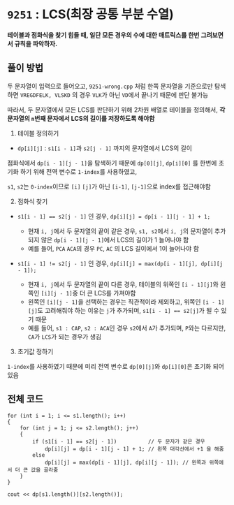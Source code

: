 # `9251` : LCS(최장 공통 부분 수열)

**테이블과 점화식을 찾기 힘들 때, 일단 모든 경우의 수에 대한 매트릭스를 한번 그려보면서 규칙을 파악하자.**

## 풀이 방법

두 문자열이 입력으로 들어오고, `9251-wrong.cpp` 처럼 한쪽 문자열을 기준으로만 탐색하면 `VREGDFELK, VLSKD` 의 경우 `VLK`가 아닌 `VD`에서 끝나기 때문에 판단 불가능

따라서, 두 문자열에서 모든 LCS를 판단하기 위해 2차원 배열로 테이블을 정의해서, **각 문자열의 `n`번째 문자에서 LCS의 길이를 저장하도록 해야함**

1. 테이블 정의하기

- `dp[i][j]` : `s1[i - 1]`과 `s2[j - 1]` 까지의 문자열에서 LCS의 길이

점화식에서 `dp[i - 1][j - 1]`을 탐색하기 때문에 `dp[0][j]`, `dp[i][0]` 를 한번에 초기화 하기 위해 전역 변수로 `1-index`를 사용하였고,

`s1`, `s2`는 `0-index`이므로 `[i]` `[j]`가 아닌 `[i-1]`, `[j-1]`으로 index를 접근해야함

2. 점화식 찾기

- `s1[i - 1] == s2[j - 1]` 인 경우, `dp[i][j] = dp[i - 1][j - 1] + 1;`
    - 현재 `i, j`에서 두 문자열의 끝이 같은 경우, `s1, s2`에서 `i, j`의 문자열이 추가되지 않은 `dp[i - 1][j - 1]`에서 LCS의 길이가 1 늘어나야 함
    - 예를 들어, `PCA` `ACA`의 경우 `PC`, `AC` 의 LCS 길이에서 1이 늘어나야 함

- `s1[i - 1] != s2[j - 1]` 인 경우, `dp[i][j] = max(dp[i - 1][j], dp[i][j - 1]);`
    - 현재 `i, j`에서 두 문자열의 끝이 다른 경우, 테이블의 위쪽인 `[i - 1][j]`와 왼쪽인 `[i][j - 1]`중 더 큰 LCS를 가져야함
    - 왼쪽인 `[i][j - 1]`을 선택하는 경우는 직관적이라 제외하고, 위쪽인 `[i - 1][j]`도 고려해줘야 하는 이유는 `j`가 추가되며, `s1[i - 1] == s2[j]`가 될 수 있기 때문
    - 예를 들어, `s1 : CAP`, `s2 : ACA`인 경우 `s2`에서 `A`가 추가되며, `P`와는 다르지만, `CA`가 `LCS`가 되는 경우가 생김

3. 초기값 정하기

`1-index`를 사용하였기 때문에 미리 전역 변수로 `dp[0][j]`와 `dp[i][0]`은 초기화 되어있음

## 전체 코드

```
for (int i = 1; i <= s1.length(); i++)
{
    for (int j = 1; j <= s2.length(); j++)
    {
        if (s1[i - 1] == s2[j - 1])          // 두 문자가 같은 경우
            dp[i][j] = dp[i - 1][j - 1] + 1; // 왼쪽 대각선에서 +1 을 해줌
        else
            dp[i][j] = max(dp[i - 1][j], dp[i][j - 1]); // 왼쪽과 위쪽에서 더 큰 값을 골라줌
    }
}

cout << dp[s1.length()][s2.length()];
```